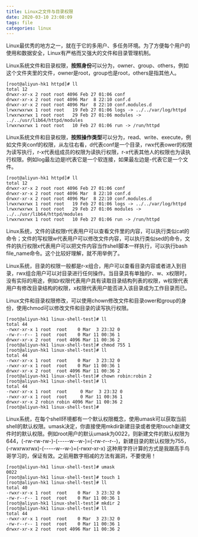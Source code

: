 ```yaml
---
title: Linux之文件与目录权限
date: 2020-03-10 23:08:09
tags: file
categories: linux
---
```


Linux最优秀的地方之一，就在于它的多用户、多任务环境。为了方便每个用户的使用和数据安全，Linux有严格而又强大的文件和目录管理机制。
<!--more-->

Linux系统文件和目录权限，**按照身份**可以分为，owner、group、others，例如这个文件夹里的文件，owner是root，group也是root，others是指其他人。
```
[root@aliyun-hk1 httpd]# ll
total 12
drwxr-xr-x 2 root root 4096 Feb 27 01:06 conf
drwxr-xr-x 2 root root 4096 Mar  8 22:10 conf.d
drwxr-xr-x 2 root root 4096 Mar  8 22:10 conf.modules.d
lrwxrwxrwx 1 root root   19 Feb 27 01:06 logs -> ../../var/log/httpd
lrwxrwxrwx 1 root root   29 Feb 27 01:06 modules -> ../../usr/lib64/httpd/modules
lrwxrwxrwx 1 root root   10 Feb 27 01:06 run -> /run/httpd
```

Linux系统文件和目录权限，**按照操作类型**可以分为，read、write、execute，例如文件夹conf的权限，从左往右看，d代表conf是一个目录，rwx代表ower的权限为读写执行，r-x代表组成员的权限为读执行权限，r-x代表其他人的权限也为读执行权限。例如log最左边是l代表它是一个软连接，如果最左边是-代表它是一个文件。
```
[root@aliyun-hk1 httpd]# ll
total 12
drwxr-xr-x 2 root root 4096 Feb 27 01:06 conf
drwxr-xr-x 2 root root 4096 Mar  8 22:10 conf.d
drwxr-xr-x 2 root root 4096 Mar  8 22:10 conf.modules.d
lrwxrwxrwx 1 root root   19 Feb 27 01:06 logs -> ../../var/log/httpd
lrwxrwxrwx 1 root root   29 Feb 27 01:06 modules -> ../../usr/lib64/httpd/modules
lrwxrwxrwx 1 root root   10 Feb 27 01:06 run -> /run/httpd
```

Linux系统，文件的读权限r代表用户可以查看文件里的内容，可以执行类似cat的命令；文件的写权限w代表用户可以修改文件内容，可以执行类似sed的命令，文件的执行权限x代表用户可以把文件内容当作shell脚本一样执行，可以执行bash file_name命令。这个比较好理解，就不用举例了。


Linux系统，目录的权限一般都是r-x组合，用户可以查看目录内容或者进入到目录，rwx组合用户可以对目录进行任何操作。当目录具有单独的r、w、x权限时，没有实际的用途，例如r权限代表用户具有读取目录结构列表的权限，w权限代表用户有修改目录结构的权限，x权限代表用户能否进入该目录成为工作目录而已。


Linux文件和目录权限修改，可以使用chown修改文件和目录ower和group的身份，使用chmod可以修改文件和目录的读写执行权限。
```
[root@aliyun-hk1 linux-shell-test]# ll
total 44
-rwxr-xr-x 1 root  root    0 Mar  3 23:32 0
-rw-r--r-- 1 root  root    0 Mar 11 00:36 1
drwxr-xr-x 2 root  root 4096 Mar 11 00:36 2
[root@aliyun-hk1 linux-shell-test]# chmod 755 1
[root@aliyun-hk1 linux-shell-test]# ll
total 44
-rwxr-xr-x 1 root  root    0 Mar  3 23:32 0
-rwxr-xr-x 1 root  root    0 Mar 11 00:36 1
drwxr-xr-x 2 root  root 4096 Mar 11 00:36 2
[root@aliyun-hk1 linux-shell-test]# chown robin:robin 2
[root@aliyun-hk1 linux-shell-test]# ll
total 44
-rwxr-xr-x 1 root  root     0 Mar  3 23:32 0
-rwxr-xr-x 1 root  root     0 Mar 11 00:36 1
drwxr-xr-x 2 robin robin 4096 Mar 11 00:36 2
[root@aliyun-hk1 linux-shell-test]#
```

Linux系统，在每个shell环境都有一个默认权限概念，使用umask可以获取当前shell的默认权限。umask决定，你直接使用mkdir新建目录或者使用touch新建文件时的默认权限。例如root用户的默认umask为0022，则新建文件的默认权限为644，(-rw-rw-rw-)-(-----w--w-)=(-rw-r--r--)，新建目录的默认权限为755，(-rwxrwxrwx)-(-----w--w-)=(-rwxr-xr-x) 这种用字符计算的方式是我跟高手鸟哥学习的，保证有效。之前用数字相减的方法有漏洞，不要使用！
```
[root@aliyun-hk1 linux-shell-test]# umask
0022
[root@aliyun-hk1 linux-shell-test]# touch 1
[root@aliyun-hk1 linux-shell-test]# ll
total 40
-rwxr-xr-x 1 root  root    0 Mar  3 23:32 0
-rw-r--r-- 1 root  root    0 Mar 11 00:36 1
[root@aliyun-hk1 linux-shell-test]# mkdir 2
[root@aliyun-hk1 linux-shell-test]# ll
total 44
-rwxr-xr-x 1 root  root    0 Mar  3 23:32 0
-rw-r--r-- 1 root  root    0 Mar 11 00:36 1
drwxr-xr-x 2 root  root 4096 Mar 11 00:36 2
```
